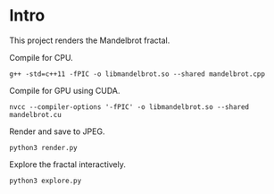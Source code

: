 # Intro

This project renders the Mandelbrot fractal.

Compile for CPU.

    g++ -std=c++11 -fPIC -o libmandelbrot.so --shared mandelbrot.cpp

Compile for GPU using CUDA.

    nvcc --compiler-options '-fPIC' -o libmandelbrot.so --shared mandelbrot.cu

Render and save to JPEG.

    python3 render.py

Explore the fractal interactively.

    python3 explore.py
